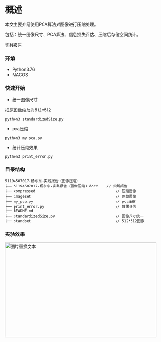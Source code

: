 # 概述

本文主要介绍使用PCA算法对图像进行压缩处理。

包括：统一图像尺寸、PCA算法、信息损失评估、压缩后存储空间统计。

[实践报告](https://test-34.su.bcebos.com/report.pdf)

### 环境

- Python3.76
- MACOS

### 快速开始

- 统一图像尺寸

把原图像缩放为512*512

```shell
python3 standardizedSize.py
```
- pca压缩

```shell
python3 my_pca.py
```

- 统计压缩效果

```
python3 print_error.py
```

### 目录结构
```text
51194507017-杨东东-实践报告（图像压缩）
├── 51194507017-杨东东-实践报告（图像压缩).docx    // 实践报告
├── compressed                                     // 压缩图像
├── imageset                                       // 原始图像
├── my_pca.py                                      // pca压缩
├── print_error.py                                 // 效果评估
├── README.md
├── standardizedSize.py                            // 图像尺寸统一
├── standset                                       // 512*512图像
```

### 实验效果

<img src="https://test-34.su.bcebos.com/pca.png" alt="图片替换文本" width="500" height="313" align="bottom" />

